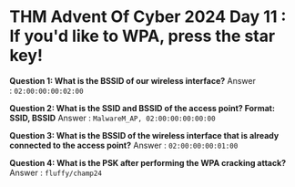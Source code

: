 # THM Advent Of Cyber 2024 Day 11 : If you'd like to WPA, press the star key!

**Question 1: What is the BSSID of our wireless interface?**
Answer : `02:00:00:00:02:00`

**Question 2:  What is the SSID and BSSID of the access point? Format: SSID, BSSID**
Answer : `MalwareM_AP, 02:00:00:00:00:00`

**Question 3:  What is the BSSID of the wireless interface that is already connected to the access point?**
Answer : `02:00:00:00:01:00`

**Question 4: What is the PSK after performing the WPA cracking attack?**
Answer : `fluffy/champ24`

